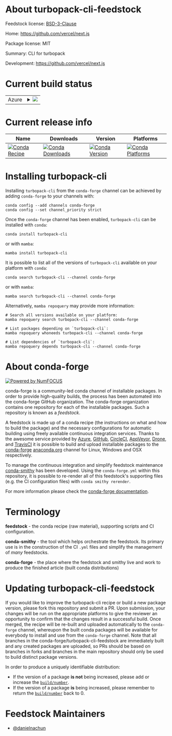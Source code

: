 About turbopack-cli-feedstock
=============================

Feedstock license: [BSD-3-Clause](https://github.com/conda-forge/turbopack-cli-feedstock/blob/main/LICENSE.txt)

Home: https://github.com/vercel/next.js

Package license: MIT

Summary: CLI for turbopack

Development: https://github.com/vercel/next.js

Current build status
====================


<table>
    
  <tr>
    <td>Azure</td>
    <td>
      <details>
        <summary>
          <a href="https://dev.azure.com/conda-forge/feedstock-builds/_build/latest?definitionId=25099&branchName=main">
            <img src="https://dev.azure.com/conda-forge/feedstock-builds/_apis/build/status/turbopack-cli-feedstock?branchName=main">
          </a>
        </summary>
        <table>
          <thead><tr><th>Variant</th><th>Status</th></tr></thead>
          <tbody><tr>
              <td>linux_64</td>
              <td>
                <a href="https://dev.azure.com/conda-forge/feedstock-builds/_build/latest?definitionId=25099&branchName=main">
                  <img src="https://dev.azure.com/conda-forge/feedstock-builds/_apis/build/status/turbopack-cli-feedstock?branchName=main&jobName=linux&configuration=linux%20linux_64_" alt="variant">
                </a>
              </td>
            </tr><tr>
              <td>linux_aarch64</td>
              <td>
                <a href="https://dev.azure.com/conda-forge/feedstock-builds/_build/latest?definitionId=25099&branchName=main">
                  <img src="https://dev.azure.com/conda-forge/feedstock-builds/_apis/build/status/turbopack-cli-feedstock?branchName=main&jobName=linux&configuration=linux%20linux_aarch64_" alt="variant">
                </a>
              </td>
            </tr><tr>
              <td>osx_64</td>
              <td>
                <a href="https://dev.azure.com/conda-forge/feedstock-builds/_build/latest?definitionId=25099&branchName=main">
                  <img src="https://dev.azure.com/conda-forge/feedstock-builds/_apis/build/status/turbopack-cli-feedstock?branchName=main&jobName=osx&configuration=osx%20osx_64_" alt="variant">
                </a>
              </td>
            </tr><tr>
              <td>osx_arm64</td>
              <td>
                <a href="https://dev.azure.com/conda-forge/feedstock-builds/_build/latest?definitionId=25099&branchName=main">
                  <img src="https://dev.azure.com/conda-forge/feedstock-builds/_apis/build/status/turbopack-cli-feedstock?branchName=main&jobName=osx&configuration=osx%20osx_arm64_" alt="variant">
                </a>
              </td>
            </tr>
          </tbody>
        </table>
      </details>
    </td>
  </tr>
</table>

Current release info
====================

| Name | Downloads | Version | Platforms |
| --- | --- | --- | --- |
| [![Conda Recipe](https://img.shields.io/badge/recipe-turbopack--cli-green.svg)](https://anaconda.org/conda-forge/turbopack-cli) | [![Conda Downloads](https://img.shields.io/conda/dn/conda-forge/turbopack-cli.svg)](https://anaconda.org/conda-forge/turbopack-cli) | [![Conda Version](https://img.shields.io/conda/vn/conda-forge/turbopack-cli.svg)](https://anaconda.org/conda-forge/turbopack-cli) | [![Conda Platforms](https://img.shields.io/conda/pn/conda-forge/turbopack-cli.svg)](https://anaconda.org/conda-forge/turbopack-cli) |

Installing turbopack-cli
========================

Installing `turbopack-cli` from the `conda-forge` channel can be achieved by adding `conda-forge` to your channels with:

```
conda config --add channels conda-forge
conda config --set channel_priority strict
```

Once the `conda-forge` channel has been enabled, `turbopack-cli` can be installed with `conda`:

```
conda install turbopack-cli
```

or with `mamba`:

```
mamba install turbopack-cli
```

It is possible to list all of the versions of `turbopack-cli` available on your platform with `conda`:

```
conda search turbopack-cli --channel conda-forge
```

or with `mamba`:

```
mamba search turbopack-cli --channel conda-forge
```

Alternatively, `mamba repoquery` may provide more information:

```
# Search all versions available on your platform:
mamba repoquery search turbopack-cli --channel conda-forge

# List packages depending on `turbopack-cli`:
mamba repoquery whoneeds turbopack-cli --channel conda-forge

# List dependencies of `turbopack-cli`:
mamba repoquery depends turbopack-cli --channel conda-forge
```


About conda-forge
=================

[![Powered by
NumFOCUS](https://img.shields.io/badge/powered%20by-NumFOCUS-orange.svg?style=flat&colorA=E1523D&colorB=007D8A)](https://numfocus.org)

conda-forge is a community-led conda channel of installable packages.
In order to provide high-quality builds, the process has been automated into the
conda-forge GitHub organization. The conda-forge organization contains one repository
for each of the installable packages. Such a repository is known as a *feedstock*.

A feedstock is made up of a conda recipe (the instructions on what and how to build
the package) and the necessary configurations for automatic building using freely
available continuous integration services. Thanks to the awesome service provided by
[Azure](https://azure.microsoft.com/en-us/services/devops/), [GitHub](https://github.com/),
[CircleCI](https://circleci.com/), [AppVeyor](https://www.appveyor.com/),
[Drone](https://cloud.drone.io/welcome), and [TravisCI](https://travis-ci.com/)
it is possible to build and upload installable packages to the
[conda-forge](https://anaconda.org/conda-forge) [anaconda.org](https://anaconda.org/)
channel for Linux, Windows and OSX respectively.

To manage the continuous integration and simplify feedstock maintenance
[conda-smithy](https://github.com/conda-forge/conda-smithy) has been developed.
Using the ``conda-forge.yml`` within this repository, it is possible to re-render all of
this feedstock's supporting files (e.g. the CI configuration files) with ``conda smithy rerender``.

For more information please check the [conda-forge documentation](https://conda-forge.org/docs/).

Terminology
===========

**feedstock** - the conda recipe (raw material), supporting scripts and CI configuration.

**conda-smithy** - the tool which helps orchestrate the feedstock.
                   Its primary use is in the construction of the CI ``.yml`` files
                   and simplify the management of *many* feedstocks.

**conda-forge** - the place where the feedstock and smithy live and work to
                  produce the finished article (built conda distributions)


Updating turbopack-cli-feedstock
================================

If you would like to improve the turbopack-cli recipe or build a new
package version, please fork this repository and submit a PR. Upon submission,
your changes will be run on the appropriate platforms to give the reviewer an
opportunity to confirm that the changes result in a successful build. Once
merged, the recipe will be re-built and uploaded automatically to the
`conda-forge` channel, whereupon the built conda packages will be available for
everybody to install and use from the `conda-forge` channel.
Note that all branches in the conda-forge/turbopack-cli-feedstock are
immediately built and any created packages are uploaded, so PRs should be based
on branches in forks and branches in the main repository should only be used to
build distinct package versions.

In order to produce a uniquely identifiable distribution:
 * If the version of a package **is not** being increased, please add or increase
   the [``build/number``](https://docs.conda.io/projects/conda-build/en/latest/resources/define-metadata.html#build-number-and-string).
 * If the version of a package **is** being increased, please remember to return
   the [``build/number``](https://docs.conda.io/projects/conda-build/en/latest/resources/define-metadata.html#build-number-and-string)
   back to 0.

Feedstock Maintainers
=====================

* [@danielnachun](https://github.com/danielnachun/)

